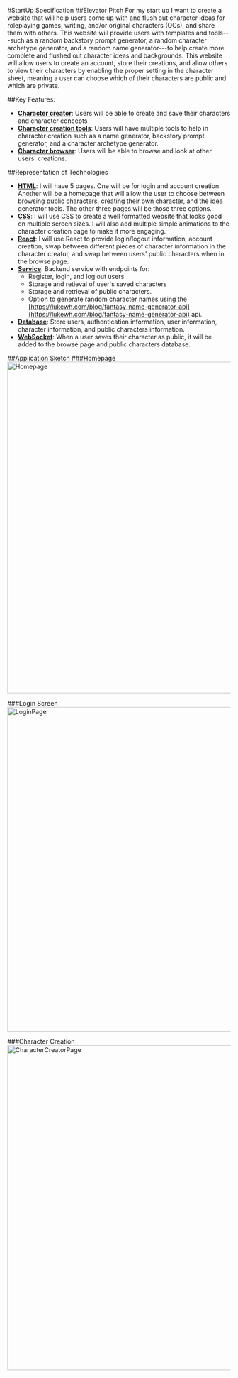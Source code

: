 #StartUp Specification
##Elevator Pitch
  For my start up I want to create a website that will help users come up with and flush out character ideas for roleplaying games, writing, and/or original characters (OCs), and share them with others. This website will provide users with templates and tools---such as a random backstory prompt generator, a random character archetype generator, and a random name generator---to help create more complete and flushed out character ideas and backgrounds. This website will allow users to create an account, store their creations, and allow others to view their characters by enabling the proper setting in the character sheet, meaning a user can choose which of their characters are public and which are private.  

##Key Features:
- <ins>**Character creator**</ins>: Users will be able to create and save their characters and character concepts
- <ins>**Character creation tools**</ins>: Users will have multiple tools to help in character creation such as a name generator, backstory prompt generator, and a character archetype generator.
- <ins>**Character browser**</ins>: Users will be able to browse and look at other users' creations.

##Representation of Technologies
- <ins>**HTML**</ins>: I will have 5 pages. One will be for login and account creation. Another will be a homepage that will allow the user to choose between browsing public characters, creating their own character, and the idea generator tools. The other three pages will be those three options.
- <ins>**CSS**</ins>: I will use CSS to create a well formatted website that looks good on multiple screen sizes. I will also add multiple simple animations to the character creation page to make it more engaging. 
- <ins>**React**</ins>: I will use React to provide login/logout information, account creation, swap between different pieces of character information in the character creator, and swap between users' public characters when in the browse page.
- <ins>**Service**</ins>: Backend service with endpoints for:
    - Register, login, and log out users
    - Storage and retieval of user's saved characters
    - Storage and retrieval of public characters.
    - Option to generate random character names using the [https://lukewh.com/blog/fantasy-name-generator-api](https://lukewh.com/blog/fantasy-name-generator-api) api.
- <ins>**Database**</ins>: Store users, authentication information, user information, character information, and public characters information.
- <ins>**WebSocket**</ins>: When a user saves their character as public, it will be added to the browse page and public characters database.

##Application Sketch
###Homepage
<img width="1206" height="747" alt="Homepage" src="https://github.com/user-attachments/assets/364f478a-6ae3-4e31-b824-c6ca8dbf478b" />

###Login Screen
<img width="1187" height="731" alt="LoginPage" src="https://github.com/user-attachments/assets/cb802954-a16c-4281-a419-fb5ef99d74e2" />

###Character Creation
<img width="1207" height="733" alt="CharacterCreatorPage" src="https://github.com/user-attachments/assets/489776e8-c485-4422-a54b-f1be255aa29e" />



